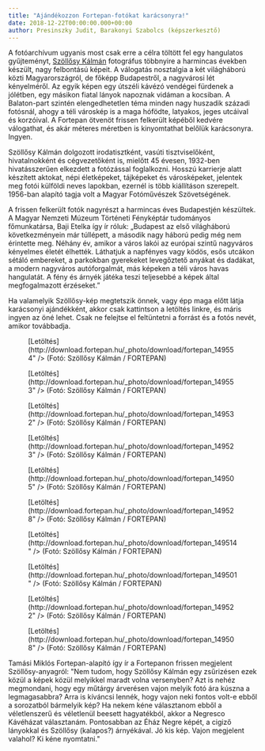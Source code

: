 ```yaml
---
title: "Ajándékozzon Fortepan-fotókat karácsonyra!"
date: 2018-12-22T00:00:00.000+00:00
author: Presinszky Judit, Barakonyi Szabolcs (képszerkesztő)
---
```


A fotóarchívum ugyanis most csak erre a célra töltött fel egy hangulatos gyűjteményt, [Szöllősy Kálmán](http://www.fortepan.hu/?view=owner&lang=hu&name=Sz%C3%B6ll%C5%91sy%20K%C3%A1lm%C3%A1n) fotográfus többnyire a harmincas években készült, nagy felbontású képeit. A válogatás nosztalgia a két világháború közti Magyarországról, de főképp Budapestről, a nagyvárosi lét kényelméről. Az egyik képen egy útszéli kávézó vendégei fürdenek a jólétben, egy másikon fiatal lányok napoznak vidáman a kocsiban. A Balaton-part szintén elengedhetetlen téma minden nagy huszadik századi fotósnál, ahogy a téli városkép is a maga hófödte, latyakos, jeges utcáival és korzóival. A Fortepan ötvenöt frissen felkerült képéből kedvére válogathat, és akár méteres méretben is kinyomtathat belőlük karácsonyra. Ingyen.

Szöllősy Kálmán dolgozott irodatisztként, vasúti tisztviselőként, hivatalnokként és cégvezetőként is, mielőtt 45 évesen, 1932-ben hivatásszerűen elkezdett a fotózással foglalkozni. Hosszú karrierje alatt készített aktokat, népi életképeket, tájképeket és városképeket, jelentek meg fotói külföldi neves lapokban, ezernél is több kiállításon szerepelt. 1956-ban alapító tagja volt a Magyar Fotóművészek Szövetségének.

A frissen felkerült fotók nagyrészt a harmincas éves Budapestjén készültek. A Magyar Nemzeti Múzeum Történeti Fényképtár tudományos főmunkatársa, Baji Etelka így ír róluk: „Budapest az első világháború következményein már túllépett, a második nagy háború pedig még nem érintette meg. Néhány év, amikor a város lakói az európai szintű nagyváros kényelmes életét élhették. Láthatjuk a napfényes vagy ködös, esős utcákon sétáló embereket, a parkokban gyerekeket levegőztető anyákat és dadákat, a modern nagyváros autóforgalmát, más képeken a téli város havas hangulatát. A fény és árnyék játéka teszi teljesebbé a képek által megfogalmazott érzéseket.”

Ha valamelyik Szöllősy-kép megtetszik önnek, vagy épp maga előtt látja karácsonyi ajándékként, akkor csak kattintson a letöltés linkre, és máris ingyen az öné lehet. Csak ne felejtse el feltüntetni a forrást és a fotós nevét, amikor továbbadja.

<figure>
<img src="/images/23330526_391b3f8ba802663125122d7f5c1519ab_wm.jpg" alt="" />
<figcaption>[Letöltés](http://download.fortepan.hu/_photo/download/fortepan_149554" /> (Fotó: Szöllősy Kálmán / FORTEPAN)</figcaption>
</figure>

<figure>
<img src="/images/23330530_f504b507c5a3c1a3ccd2998b4a6ae0da_wm.jpg" alt="" />
<figcaption>[Letöltés](http://download.fortepan.hu/_photo/download/fortepan_149553" /> (Fotó: Szöllősy Kálmán / FORTEPAN)</figcaption>
</figure>

<figure>
<img src="/images/23330532_37fb3dd34378348ffe380a3a4ece1c00_wm.jpg" alt="" />
<figcaption>[Letöltés](http://download.fortepan.hu/_photo/download/fortepan_149532" /> (Fotó: Szöllősy Kálmán / FORTEPAN)</figcaption>
</figure>

<figure>
<img src="/images/23457478_ebff68a4a23d4192351804cbd07e1c20_wm.jpg" alt="" />
<figcaption>[Letöltés](http://download.fortepan.hu/_photo/download/fortepan_149523" /> (Fotó: Szöllősy Kálmán / FORTEPAN)</figcaption>
</figure>

<figure>
<img src="/images/23457476_7aef4d6459e7746a4f38d5d1f85c4e4f_wm.jpg" alt="" />
<figcaption>[Letöltés](http://download.fortepan.hu/_photo/download/fortepan_149505" /> (Fotó: Szöllősy Kálmán / FORTEPAN)</figcaption>
</figure>

<figure>
<img src="/images/23330542_97bfc2f9d7dae80929bd095da9079f6f_wm.jpg" alt="" />
<figcaption>[Letöltés](http://download.fortepan.hu/_photo/download/fortepan_149528" /> (Fotó: Szöllősy Kálmán / FORTEPAN)</figcaption>
</figure>

<figure>
<img src="/images/23330534_e5640f6bde322d5c9e8725c8d81a94d0_wm.jpg" alt="" />
<figcaption>[Letöltés](http://download.fortepan.hu/_photo/download/fortepan_149514" /> (Fotó: Szöllősy Kálmán / FORTEPAN)</figcaption>
</figure>

<figure>
<img src="/images/23330544_f98d06471ab998902891d890d55ba8c9_wm.jpg" alt="" />
<figcaption>[Letöltés](http://download.fortepan.hu/_photo/download/fortepan_149501" /> (Fotó: Szöllősy Kálmán / FORTEPAN)</figcaption>
</figure>

<figure>
<img src="/images/23457480_107131e3e2a0292ae254e90697d2e2e5_wm.jpg" alt="" />
<figcaption>[Letöltés](http://download.fortepan.hu/_photo/download/fortepan_149522" /> (Fotó: Szöllősy Kálmán / FORTEPAN)</figcaption>
</figure>

<figure>
<img src="/images/23330538_ddf7a0ce781506a56039f3eaaf6d7d7b_wm.jpg" alt="" />
<figcaption>[Letöltés](http://download.fortepan.hu/_photo/download/fortepan_149508" /> (Fotó: Szöllősy Kálmán / FORTEPAN)</figcaption>
</figure>

Tamási Miklós Fortepan-alapító így ír a Fortepanon frissen megjelent Szöllősy-anyagról: "Nem tudom, hogy Szöllősy Kálmán egy zsűrizésen ezek közül a képek közül melyikkel maradt volna versenyben? Azt is nehéz megmondani, hogy egy műtárgy árverésen vajon melyik fotó ára kúszna a legmagasabbra? Arra is kíváncsi lennék, hogy vajon neki fontos volt-e ebből a sorozatból bármelyik kép? Ha nekem kéne választanom ebből a véletlenszerű és véletlenül beesett hagyatékból, akkor a Negresco Kávéházat választanám. Pontosabban az Éház Negre képét, a cigiző lányokkal és Szöllősy (kalapos?) árnyékával. Jó kis kép. Vajon megjelent valahol? Ki kéne nyomtatni."
